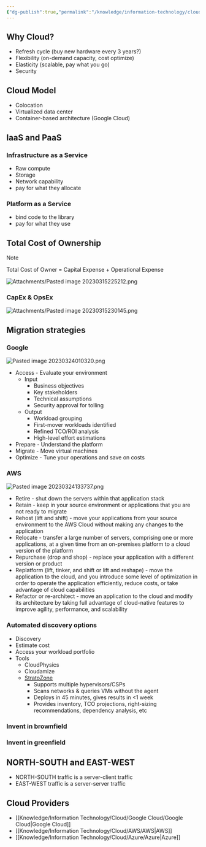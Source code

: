 ```yaml
---
{"dg-publish":true,"permalink":"/knowledge/information-technology/cloud/cloud/","dgPassFrontmatter":true}
---
```


## Why Cloud?
- Refresh cycle (buy new hardware every 3 years?)
- Flexibility (on-demand capacity, cost optimize)
- Elasticity (scalable, pay what you go)
- Security
## Cloud Model
- Colocation
- Virtualized data center
- Container-based architecture (Google Cloud)
## IaaS and PaaS
### Infrastructure as a Service
- Raw compute
- Storage
- Network capability
- pay for what they allocate
### Platform as a Service
- bind code to the library
- pay for what they use
## Total Cost of Ownership
> [!note]
>  Total Cost of Owner = Capital Expense + Operational Expense

![Attachments/Pasted image 20230315225212.png](/img/user/Attachments/Pasted%20image%2020230315225212.png)
### CapEx & OpsEx
![Attachments/Pasted image 20230315230145.png](/img/user/Attachments/Pasted%20image%2020230315230145.png)
## Migration strategies
### Google
![Pasted image 20230324010320.png](/img/user/Attachments/Pasted%20image%2020230324010320.png)

- Access - Evaluate your environment
	- Input
		- Business objectives
		- Key stakeholders
		- Technical assumptions
		- Security approval for tolling
	- Output 
		- Workload grouping
		- First-mover workloads identified
		- Refined TCO/ROI analysis
		- High-level effort estimations
- Prepare - Understand the platform
- Migrate - Move virtual machines
- Optimize - Tune your operations and save on costs
### AWS
![Pasted image 20230324133737.png](/img/user/Attachments/Pasted%20image%2020230324133737.png)

- Retire - shut down the servers within that application stack
- Retain - keep in your source environment or applications that you are not ready to migrate
- Rehost (lift and shift) - move your applications from your source environment to the AWS Cloud without making any changes to the application
- Relocate - transfer a large number of servers, comprising one or more applications, at a given time from an on-premises platform to a cloud version of the platform
- Repurchase (drop and shop) - replace your application with a different version or product
- Replatform (lift, tinker, and shift or lift and reshape) - move the application to the cloud, and you introduce some level of optimization in order to operate the application efficiently, reduce costs, or take advantage of cloud capabilities
- Refactor or re-architect - move an application to the cloud and modify its architecture by taking full advantage of cloud-native features to improve agility, performance, and scalability
### Automated discovery options
- Discovery
- Estimate cost
- Access your workload portfolio
- Tools
	- CloudPhysics
	- Cloudamize
	- [StratoZone](https://cloud.google.com/migrate/stratozone/docs/about-stratozone)
		- Supports multiple hypervisors/CSPs
		- Scans networks & queries VMs without the agent
		- Deploys in 45 minutes, gives results in <1 week
		- Provides inventory, TCO projections, right-sizing recommendations, dependency analysis, etc
### Invent in brownfield

### Invent in greenfield

## NORTH-SOUTH and EAST-WEST
- NORTH-SOUTH traffic is a server-client traffic
- EAST-WEST traffic is a server-server traffic
## Cloud Providers
- [[Knowledge/Information Technology/Cloud/Google Cloud/Google Cloud\|Google Cloud]]
- [[Knowledge/Information Technology/Cloud/AWS/AWS\|AWS]]
- [[Knowledge/Information Technology/Cloud/Azure/Azure\|Azure]]